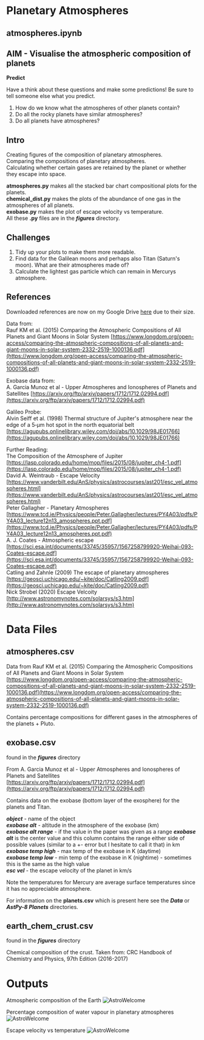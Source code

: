 # Planetary Atmospheres

## atmospheres.ipynb
## AIM - Visualise the atmospheric composition of planets

**Predict**

Have a think about these questions and make some predictions! Be sure to tell someone else what you predict.

1) How do we know what the atmospheres of other planets contain?    
2) Do all the rocky planets have similar atmospheres?     
3) Do all planets have atmospheres?  

## Intro

Creating figures of the composition of planetary atmospheres.  
Comparing the compositions of planetary atmospheres.  
Calculating whether certain gases are retained by the planet or whether they escape into space.

**atmospheres.py** makes all the stacked bar chart compositional plots for the planets.  
**chemical_dist.py** makes the plots of the abundance of one gas in the atmospheres of all planets.  
**exobase.py** makes the plot of escape velocity vs temperature.      
All these **.py** files are in the ***figures*** directory.

## Challenges

1) Tidy up your plots to make them more readable.  
2) Find data for the Galilean moons and perhaps also Titan (Saturn's moon). What are their atmospheres made of?  
3) Calculate the lightest gas particle which can remain in Mercurys atmosphere.

## References

Downloaded references are now on my Google Drive [here](https://drive.google.com/drive/folders/1Tw07bSwSy3jiT3fWibMwiLyCP3xbZCgN?usp=sharing) due to their size.

Data from:  
Rauf KM et al. (2015) Comparing the Atmospheric Compositions of All Planets and Giant Moons in Solar System [https://www.longdom.org/open-access/comparing-the-atmospheric-compositions-of-all-planets-and-giant-moons-in-solar-system-2332-2519-1000136.pdf](https://www.longdom.org/open-access/comparing-the-atmospheric-compositions-of-all-planets-and-giant-moons-in-solar-system-2332-2519-1000136.pdf)  

Exobase data from:  
A. Garcia Munoz et al - Upper Atmospheres and Ionospheres of Planets and Satellites [https://arxiv.org/ftp/arxiv/papers/1712/1712.02994.pdf](https://arxiv.org/ftp/arxiv/papers/1712/1712.02994.pdf)

Galileo Probe:  
Alvin Seiff et al. (1998) Thermal structure of Jupiter's atmosphere near the edge of a 5‐μm hot spot in the north equatorial belt [https://agupubs.onlinelibrary.wiley.com/doi/abs/10.1029/98JE01766](https://agupubs.onlinelibrary.wiley.com/doi/abs/10.1029/98JE01766)

Further Reading:  
The Composition of the Atmosphere of Jupiter [https://lasp.colorado.edu/home/mop/files/2015/08/jupiter_ch4-1.pdf](https://lasp.colorado.edu/home/mop/files/2015/08/jupiter_ch4-1.pdf)  
David A. Weintraub - Escape Velocity [https://www.vanderbilt.edu/AnS/physics/astrocourses/ast201/esc_vel_atmospheres.html](https://www.vanderbilt.edu/AnS/physics/astrocourses/ast201/esc_vel_atmospheres.html)  
Peter Gallagher - Planetary Atmospheres [https://www.tcd.ie/Physics/people/Peter.Gallagher/lectures/PY4A03/pdfs/PY4A03_lecture12n13_amospheres.ppt.pdf](https://www.tcd.ie/Physics/people/Peter.Gallagher/lectures/PY4A03/pdfs/PY4A03_lecture12n13_amospheres.ppt.pdf)  
A. J. Coates - Atmospheric escape [https://sci.esa.int/documents/33745/35957/1567258799920-Weihai-093-Coates-escape.pdf](https://sci.esa.int/documents/33745/35957/1567258799920-Weihai-093-Coates-escape.pdf)  
Catling and Zahnle (2009) The escape of planetary atmospheres [https://geosci.uchicago.edu/~kite/doc/Catling2009.pdf](https://geosci.uchicago.edu/~kite/doc/Catling2009.pdf)  
Nick Strobel (2020) Escape Velcoity [http://www.astronomynotes.com/solarsys/s3.htm](http://www.astronomynotes.com/solarsys/s3.htm)

# Data Files

## atmospheres.csv

Data from Rauf KM et al. (2015) Comparing the Atmospheric Compositions of All Planets and Giant Moons in Solar System [https://www.longdom.org/open-access/comparing-the-atmospheric-compositions-of-all-planets-and-giant-moons-in-solar-system-2332-2519-1000136.pdf](https://www.longdom.org/open-access/comparing-the-atmospheric-compositions-of-all-planets-and-giant-moons-in-solar-system-2332-2519-1000136.pdf) 

Contains percentage compositions for different gases in the atmospheres of the planets + Pluto.

## exobase.csv
found in the ***figures*** directory

From A. Garcia Munoz et al - Upper Atmospheres and Ionospheres of Planets and Satellites [https://arxiv.org/ftp/arxiv/papers/1712/1712.02994.pdf](https://arxiv.org/ftp/arxiv/papers/1712/1712.02994.pdf)

Contains data on the exobase (bottom layer of the exosphere) for the planets and Titan.

***object*** - name of the object  
***exobase alt*** - altitude in the atmosphere of the exobase (km)  
***exobase alt range*** - if the value in the paper was given as a range ***exobase alt*** is the center value and this column contains the range either side of possible values (similar to a +- error but I hesitate to call it that) in km  
***exobase temp high*** - max temp of the exobase in K (daytime)  
***exobase temp low*** - min temp of the exobase in K (nightime) - sometimes this is the same as the high value  
***esc vel*** - the escape velocity of the planet in km/s  

Note the temperatures for Mercury are average surface temperatures since it has no appreciable atmosphere.

For information on the **planets.csv** which is present here see the ***Data*** or ***AstPy-8 Planets*** directories.

## earth_chem_crust.csv
found in the ***figures*** directory

Chemical composition of the crust.
Taken from: CRC Handbook of Chemistry and Physics, 97th Edition (2016-2017)

# Outputs

Atmospheric composition of the Earth
![AstroWelcome](./figures/Earths_Atm_comp.png)

Percentage composition of water vapour in planetary atmospheres
![AstroWelcome](./figures/chem_H2O_atm_planet_comp.png)

Escape velocity vs temperature
![AstroWelcome](./figures/atm_retention.png)
